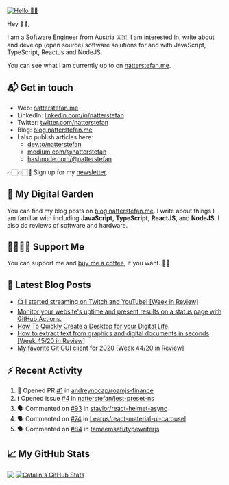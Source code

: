 [![Hello 👋🏻](https://pbs.twimg.com/profile_banners/214395203/1594729195/1500x500)][1]

Hey 👋🏻,

I am a Software Engineer from Austria 🇦🇹. I am interested in, write about and develop (open source) software solutions for and with JavaScript, TypeScript, ReactJs and NodeJS.

You can see what I am currently up to on [natterstefan.me][1].

## 📬 Get in touch

- Web: [natterstefan.me][1]
- LinkedIn: [linkedin.com/in/natterstefan][2]
- Twitter: [twitter.com/natterstefan][3]
- Blog: [blog.natterstefan.me][4]
- I also publish articles here:
  - [dev.to/natterstefan][10]
  - [medium.com/@natterstefan][6]
  - [hashnode.com/@natterstefan][7]

👉🏻👉🏻📧 Sign up for my [newsletter][5].

## 🌳 My Digital Garden

You can find my blog posts on [blog.natterstefan.me][4]. I write about things
I am familiar with including **JavaScript**, **TypeScript**, **ReactJS**, and
**NodeJS**. I also do reviews of software and hardware.

## 🤜🏻🤛🏻 Support Me

You can support me and [buy me a coffee][8], if you want. 🙏🏻

## 📕 Latest Blog Posts

<!-- BLOG-POST-LIST:START -->
- [📺 I started streaming on Twitch and YouTube! [Week in Review]](https://blog.natterstefan.me/i-started-streaming-on-twitch-and-youtube-week-in-review)
- [Monitor your website's uptime and present results on a status page with GitHub Actions.](https://blog.natterstefan.me/monitor-your-websites-uptime-and-present-results-on-a-status-page-with-github-actions)
- [How To Quickly Create a Desktop for your Digital Life.](https://blog.natterstefan.me/how-to-quickly-create-a-desktop-for-your-digital-life)
- [How to extract text from graphics and digital documents in seconds [Week 45/20 in Review]](https://blog.natterstefan.me/how-to-extract-text-from-graphics-and-digital-documents-in-seconds-week-4520-in-review)
- [My favorite Git GUI client for 2020 [Week 44/20 in Review]](https://blog.natterstefan.me/my-favorite-git-gui-client-for-2020-week-4420-in-review)
<!-- BLOG-POST-LIST:END -->

## :zap: Recent Activity

<!--START_SECTION:activity-->
1. 💪 Opened PR [#1](https://github.com/andreynocap/roamjs-finance/pull/1) in [andreynocap/roamjs-finance](https://github.com/andreynocap/roamjs-finance)
2. ❗️ Opened issue [#4](https://github.com/natterstefan/jest-preset-ns/issues/4) in [natterstefan/jest-preset-ns](https://github.com/natterstefan/jest-preset-ns)
3. 🗣 Commented on [#93](https://github.com/staylor/react-helmet-async/issues/93) in [staylor/react-helmet-async](https://github.com/staylor/react-helmet-async)
4. 🗣 Commented on [#74](https://github.com/Learus/react-material-ui-carousel/issues/74) in [Learus/react-material-ui-carousel](https://github.com/Learus/react-material-ui-carousel)
5. 🗣 Commented on [#84](https://github.com/tameemsafi/typewriterjs/issues/84) in [tameemsafi/typewriterjs](https://github.com/tameemsafi/typewriterjs)
<!--END_SECTION:activity-->

## &#x1f4c8; My GitHub Stats

<a href="https://github.com/natterstefan/natterstefan">
  <img align="center" src="https://github-readme-stats.vercel.app/api/top-langs/?username=natterstefan&hide=java,html&title_color=ffffff&text_color=c9cacc&icon_color=2bbc8a&bg_color=1d1f21" />
</a>

<a href="https://github.com/natterstefan/natterstefan">
  <img align="center" src="https://github-readme-stats.vercel.app/api?username=natterstefan&show_icons=true&line_height=27&count_private=true&title_color=ffffff&text_color=c9cacc&icon_color=2bbc8a&bg_color=1d1f21" alt="Catalin's GitHub Stats" />
</a>

[1]: https://natterstefan.me/?utm_source=github.com&utm_medium=gh-profile-natterstefan&utm_campaign=natterstefan
[2]: https://www.linkedin.com/in/natterstefan
[3]: https://www.twitter.com/natterstefan
[4]: https://blog.natterstefan.me
[5]: https://newsletter.natterstefan.me?utm_source=github.com&utm_medium=gh-profile-natterstefan&utm_campaign=natterstefan
[6]: https://medium.com/@natterstefan
[7]: https://hashnode.com/@natterstefan
[8]: https://nttr.st/2QoQhEb
[9]: https://nttr.st/2YEatXb
[10]: https://dev.to/natterstefan
